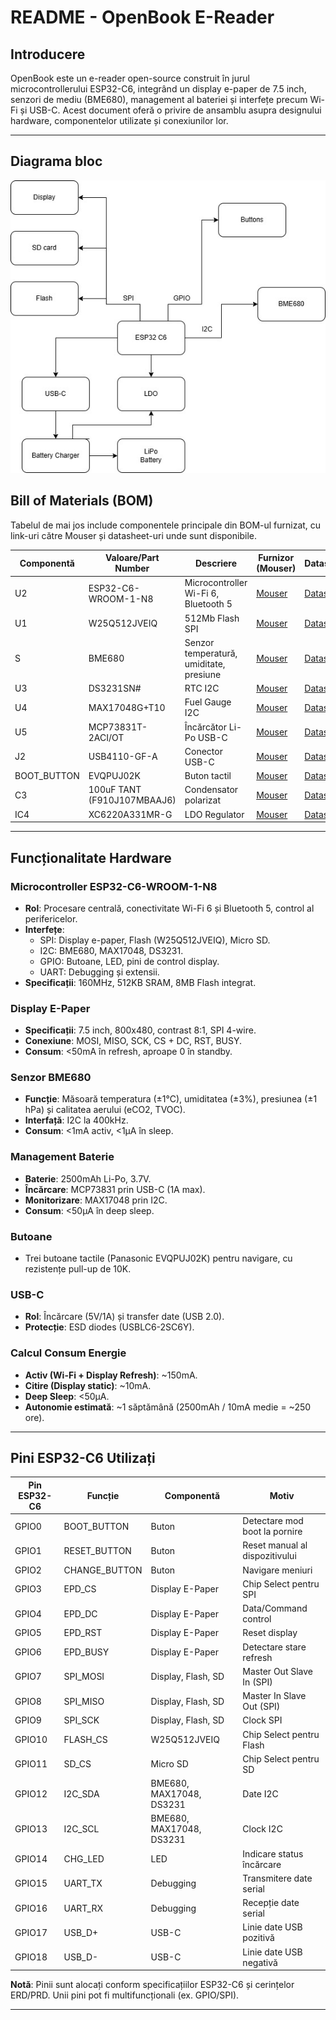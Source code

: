# README - OpenBook E-Reader

## Introducere
OpenBook este un e-reader open-source construit în jurul microcontrollerului ESP32-C6, integrând un display e-paper de 7.5 inch, senzori de mediu (BME680), management al bateriei și interfețe precum Wi-Fi și USB-C. Acest document oferă o privire de ansamblu asupra designului hardware, componentelor utilizate și conexiunilor lor.

---

## Diagrama bloc
![](https://github.com/iragut/OpenBook-Project/blob/main/Images/Untitled%20Diagram.jpg)


## Bill of Materials (BOM)
Tabelul de mai jos include componentele principale din BOM-ul furnizat, cu link-uri către Mouser și datasheet-uri unde sunt disponibile.

| **Componentă**         | **Valoare/Part Number**         | **Descriere**                              | **Furnizor (Mouser)**                                                                 | **Datasheet**                                                                                     |
|-------------------------|---------------------------------|--------------------------------------------|--------------------------------------------------------------------------------------|--------------------------------------------------------------------------------------------------|
| U2                     | ESP32-C6-WROOM-1-N8            | Microcontroller Wi-Fi 6, Bluetooth 5       | [Mouser](https://eu.mouser.com/ProductDetail/Espressif-Systems/ESP32-C6-WROOM-1-N8)  | [Datasheet](https://www.espressif.com/sites/default/files/documentation/esp32-c6-wroom-1_datasheet_en.pdf) |
| U1                     | W25Q512JVEIQ                   | 512Mb Flash SPI                            | [Mouser](https://eu.mouser.com/ProductDetail/Winbond/W25Q512JVEIQ)                   | [Datasheet](https://www.winbond.com/resource-files/W25Q512JV%20RevD%2004082020.pdf)              |
| S                      | BME680                         | Senzor temperatură, umiditate, presiune    | [Mouser](https://eu.mouser.com/ProductDetail/Bosch-Sensortec/BME680)                 | [Datasheet](https://www.bosch-sensortec.com/media/boschsensortec/downloads/datasheets/bst-bme680-ds001.pdf) |
| U3                     | DS3231SN#                      | RTC I2C                                    | [Mouser](https://eu.mouser.com/ProductDetail/Analog-Devices/DS3231SN)                | [Datasheet](https://www.analog.com/media/en/technical-documentation/data-sheets/DS3231.pdf)       |
| U4                     | MAX17048G+T10                  | Fuel Gauge I2C                             | [Mouser](https://eu.mouser.com/ProductDetail/Analog-Devices/MAX17048G+T10)           | [Datasheet](https://www.analog.com/media/en/technical-documentation/data-sheets/MAX17048.pdf)     |
| U5                     | MCP73831T-2ACI/OT              | Încărcător Li-Po USB-C                     | [Mouser](https://eu.mouser.com/ProductDetail/Microchip-Technology/MCP73831T-2ACI-OT) | [Datasheet](https://ww1.microchip.com/downloads/en/DeviceDoc/20001984G.pdf)                     |
| J2                     | USB4110-GF-A                   | Conector USB-C                             | [Mouser](https://eu.mouser.com/ProductDetail/GCT/USB4110-GF-A)                       | [Datasheet](https://www.gct.co/connector/usb4110)                                               |
| BOOT_BUTTON            | EVQPUJ02K                      | Buton tactil                               | [Mouser](https://eu.mouser.com/ProductDetail/Panasonic/EVQ-PUJ02K)                   | [Datasheet](https://www.panasonic.com/global/industrial-components/switches/light-touch/evqpuj02k.pdf) |
| C3                     | 100uF TANT (F910J107MBAAJ6)    | Condensator polarizat                      | [Mouser](https://eu.mouser.com/ProductDetail/KYOCERA-AVX/F910J107MBAAJ6)             | [Datasheet](https://www.kyocera-avx.com/products/tantalum/)                                     |
| IC4                    | XC6220A331MR-G                 | LDO Regulator                              | [Mouser](https://eu.mouser.com/ProductDetail/Torex/XC6220A331MR-G)                   | [Datasheet](https://www.torexsemi.com/file/xc6220/XC6220.pdf)                                   |

---

## Funcționalitate Hardware

### Microcontroller ESP32-C6-WROOM-1-N8
- **Rol**: Procesare centrală, conectivitate Wi-Fi 6 și Bluetooth 5, control al perifericelor.
- **Interfețe**:
  - SPI: Display e-paper, Flash (W25Q512JVEIQ), Micro SD.
  - I2C: BME680, MAX17048, DS3231.
  - GPIO: Butoane, LED, pini de control display.
  - UART: Debugging și extensii.
- **Specificații**: 160MHz, 512KB SRAM, 8MB Flash integrat.

### Display E-Paper
- **Specificații**: 7.5 inch, 800x480, contrast 8:1, SPI 4-wire.
- **Conexiune**: MOSI, MISO, SCK, CS + DC, RST, BUSY.
- **Consum**: <50mA în refresh, aproape 0 în standby.

### Senzor BME680
- **Funcție**: Măsoară temperatura (±1°C), umiditatea (±3%), presiunea (±1 hPa) și calitatea aerului (eCO2, TVOC).
- **Interfață**: I2C la 400kHz.
- **Consum**: <1mA activ, <1µA în sleep.

### Management Baterie
- **Baterie**: 2500mAh Li-Po, 3.7V.
- **Încărcare**: MCP73831 prin USB-C (1A max).
- **Monitorizare**: MAX17048 prin I2C.
- **Consum**: <50µA în deep sleep.

### Butoane
- Trei butoane tactile (Panasonic EVQPUJ02K) pentru navigare, cu rezistențe pull-up de 10K.

### USB-C
- **Rol**: Încărcare (5V/1A) și transfer date (USB 2.0).
- **Protecție**: ESD diodes (USBLC6-2SC6Y).

### Calcul Consum Energie
- **Activ (Wi-Fi + Display Refresh)**: ~150mA.
- **Citire (Display static)**: ~10mA.
- **Deep Sleep**: <50µA.
- **Autonomie estimată**: ~1 săptămână (2500mAh / 10mA medie = ~250 ore).

---

## Pini ESP32-C6 Utilizați

| **Pin ESP32-C6** | **Funcție**         | **Componentă**         | **Motiv**                                      |
|-------------------|---------------------|------------------------|------------------------------------------------|
| GPIO0            | BOOT_BUTTON         | Buton                  | Detectare mod boot la pornire                  |
| GPIO1            | RESET_BUTTON        | Buton                  | Reset manual al dispozitivului                 |
| GPIO2            | CHANGE_BUTTON       | Buton                  | Navigare meniuri                               |
| GPIO3            | EPD_CS              | Display E-Paper        | Chip Select pentru SPI                         |
| GPIO4            | EPD_DC              | Display E-Paper        | Data/Command control                           |
| GPIO5            | EPD_RST             | Display E-Paper        | Reset display                                  |
| GPIO6            | EPD_BUSY            | Display E-Paper        | Detectare stare refresh                        |
| GPIO7            | SPI_MOSI            | Display, Flash, SD     | Master Out Slave In (SPI)                      |
| GPIO8            | SPI_MISO            | Display, Flash, SD     | Master In Slave Out (SPI)                      |
| GPIO9            | SPI_SCK             | Display, Flash, SD     | Clock SPI                                      |
| GPIO10           | FLASH_CS            | W25Q512JVEIQ           | Chip Select pentru Flash                       |
| GPIO11           | SD_CS               | Micro SD               | Chip Select pentru SD                          |
| GPIO12           | I2C_SDA             | BME680, MAX17048, DS3231 | Date I2C                                     |
| GPIO13           | I2C_SCL             | BME680, MAX17048, DS3231 | Clock I2C                                    |
| GPIO14           | CHG_LED             | LED                    | Indicare status încărcare                      |
| GPIO15           | UART_TX             | Debugging              | Transmitere date serial                        |
| GPIO16           | UART_RX             | Debugging              | Recepție date serial                           |
| GPIO17           | USB_D+              | USB-C                  | Linie date USB pozitivă                        |
| GPIO18           | USB_D-              | USB-C                  | Linie date USB negativă                        |

**Notă**: Pinii sunt alocați conform specificațiilor ESP32-C6 și cerințelor ERD/PRD. Unii pini pot fi multifuncționali (ex. GPIO/SPI).

---
